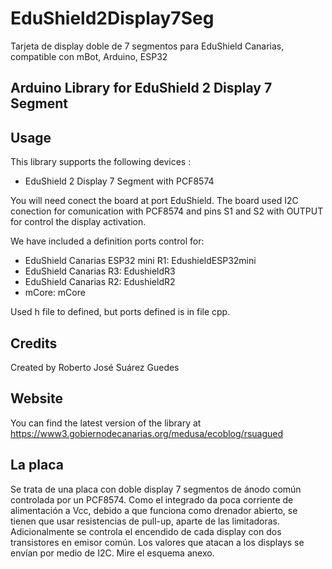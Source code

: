 # EduShield2Display7Seg
Tarjeta de display doble de 7 segmentos para EduShield Canarias, compatible con mBot, Arduino, ESP32

## Arduino Library for EduShield 2 Display 7 Segment
## Usage

This library supports the following devices :


* EduShield 2 Display 7 Segment with PCF8574

You will need conect the board at port EduShield. The board used I2C conection 
for comunication with PCF8574 and pins S1 and S2 with OUTPUT for control the display activation.

We have included a definition ports control for:
* EduShield Canarias ESP32  mini R1: 	EdushieldESP32mini
* EduShield Canarias R3:			EdushieldR3
* EduShield Canarias R2:			EdushieldR2
* mCore:					mCore

Used h file to defined, but ports defined is in file cpp.

## Credits
Created by Roberto José Suárez Guedes

## Website

You can find the latest version of the library at
https://www3.gobiernodecanarias.org/medusa/ecoblog/rsuagued

## La placa
Se trata de una placa con doble display 7 segmentos de ánodo común controlada por un PCF8574. Como el integrado da poca corriente de alimentación a Vcc, debido a que funciona como drenador abierto, se tienen que usar resistencias de pull-up, aparte de las limitadoras. Adicionalmente se controla el encendido de cada display con dos transistores en emisor común. Los valores que atacan a los displays se envían por medio de I2C.
Mire el esquema anexo.
